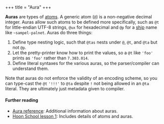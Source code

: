 +++
title = "Aura"
+++

**Auras** are types of [atoms](/reference/glossary/atom). A generic atom (`@`)
is a non-negative decimal integer. Auras allow such atoms to be defined more
specifically, such as `@t` for little-endian UTF-8 strings, `@ux` for
hexadecimal and `@p` for a [ship](/reference/glossary/ship) name like
`~sampel-palnet`. Auras do three things:

1. Define type nesting logic, such that `@tas` nests under `@`, `@t`, and `@ta`
   but not `@p`.
2. Let the pretty-printer know how to print the values, so a `@t` like `'foo'`
   prints as `'foo'` rather than `7.303.014`.
3. Define literal syntaxes for the various auras, so the parser/compiler can
   understand them.
   
Note that auras do not enforce the validity of an encoding scheme, so you can
type-cast the `@t` `'!!!'` to `@ta` despite `!` not being allowed in an `@ta`
literal. They are ultimately just metadata given to compiler.

#### Further reading

- [Aura reference](/reference/hoon/auras): Additional information about auras.
- [Hoon School lesson 1](/guides/core/hoon-school/B-syntax): Includes details of
  atoms and auras.
